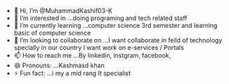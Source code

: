 - 👋 Hi, I’m @MuhammadKashif03-K
- 👀 I’m interested in ...doing programing and tech related staff
- 🌱 I’m currently learning ...computer science 3rd semester and learning basic of computer science
- 💞️ I’m looking to collaborate on ...I want collaborate in feild of technology specially in our country I want work on e-services / Portals
- 📫 How to reach me ...By linkedin, instgram, facebook,
- 😄 Pronouns: ...Kashmasd khan
- ⚡ Fun fact: ...i my a mid rang It specialist

<!---
MuhammadKashif03-K/MuhammadKashif03-K is a ✨ special ✨ repository because its `README.md` (this file) appears on your GitHub profile.
You can click the Preview link to take a look at your changes.
--->
